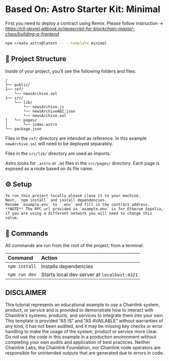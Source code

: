 # Based On: Astro Starter Kit: Minimal
First you need to deploy a contract using Remix. 
Please follow instruction -> _https://cll-devrel.gitbook.io/javascript-for-blockchain-master-class/building-a-frontend_


```sh
npm create astro@latest -- --template minimal
```

## 🚀 Project Structure

Inside of your project, you'll see the following folders and files:

```text
/
├── public/
├── ref/
    └── newsArchive.sol
├── src/
    └── lib/
        └── newsArchive.js
        └── newsArchiveABI.json
        └── newsArchive.sol
│   └── pages/
│       └── index.astro
└── package.json
```

Files in the `ref/` directory are intended as reference. In this example `newArchive.sol` will need to be deployed separately.

Files in the `src/lib/` directory are used as imports.

Astro looks for `.astro` or `.md` files in the `src/pages/` directory. Each page is exposed as a route based on its file name.

## ⚙️ Setup

    To run this project locally please clone it to your machine.
    Next, `npm install` and install dependencies.
    Rename `example.env` to `.env` and fill in the contract address.
    **NOTE** The RPC url provided in `example.env` is for Etherum Sepolia, if you are using a different network you will need to change this value.

## 🧞 Commands

All commands are run from the root of the project, from a terminal:

| Command       | Action                                      |
| :------------ | :------------------------------------------ |
| `npm install` | Installs dependencies                       |
| `npm run dev` | Starts local dev server at `localhost:4321` |

## DISCLAIMER

This tutorial represents an educational example to use a Chainlink system, product, or service and is provided to demonstrate how to interact with Chainlink’s systems, products, and services to integrate them into your own. This template is provided “AS IS” and “AS AVAILABLE” without warranties of any kind, it has not been audited, and it may be missing key checks or error handling to make the usage of the system, product or service more clear. Do not use the code in this example in a production environment without completing your own audits and application of best practices. Neither Chainlink Labs, the Chainlink Foundation, nor Chainlink node operators are responsible for unintended outputs that are generated due to errors in code.
